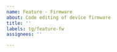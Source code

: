 ```yaml
---
name: Feature - Firmware
about: Code editing of device firmware
title: ''
labels: tg/feature-fw
assignees: ''

---
```


<!--
First, add an action tag (act/*).

Then write edit summary and purpose here.
-->
